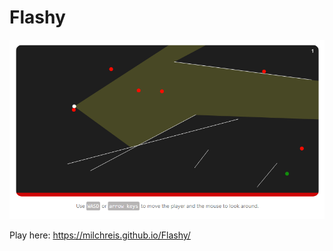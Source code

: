 # Flashy

![flashy-screenshot](https://github.com/Milchreis/flashy/raw/master/screenshot.png)

Play here: https://milchreis.github.io/Flashy/
